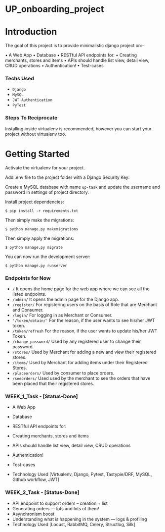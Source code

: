 # UP_onboarding_project

# Introduction

The goal of this project is to provide minimalistic django project on:-

• A Web App 
• Database 
• RESTful API endpoints for: 
• Creating merchants, stores and items 
• APIs should handle list view, detail view, CRUD operations 
• Authentication! 
• Test-cases 

### Techs Used

- `Django`
- `MySQL`
- `JWT Authentication`
- `PyTest`
      
### Steps To Reciprocate


Installing inside virtualenv is recommended, however you can start your project without virtualenv too.



# Getting Started

    
Activate the virtualenv for your project.


Add .env file to the project folder with a Django Security Key:


Create a MySQL database with name `up-task` and update the username and password in settings of project directory.

    
Install project dependencies:

    $ pip install -r requirements.txt
    

Then simply make the migrations:

    $ python manage.py makemigrations
    
Then simply apply the migrations:

    $ python manage.py migrate
    

You can now run the development server:

    $ python manage.py runserver


### Endpoints for Now

- `/` It opens the home page for the web app where we can see all the listed endpoints.
- `/admin/` It opens the admin page for the Django app.
- `/register/` For registering users on the basis of Role that are Merchant and Consumer.
- `/login/` For logging in as Merchant or Consumer.
- `'/token/obtain/'` For the reason, if the user wants to see his/her JWT token.
- `/token/refresh` For the reason, if the user wants to update his/her JWT Token.
- `/change_password/` Used by any registered user to change their password.
- `/stores/` Used by Merchant for adding a new and view their registered stores.
- `/items/` Used by Merchant for adding items under their Registered Stores.
- `/placeorders/` Used by consumer to place orders.
- `/seeorders/` Used used by the merchant to see the orders that have been placed that their registered stores.


### WEEK_1_Task - [Status-Done]
- A Web App 
- Database 
- RESTful API endpoints for: 
- Creating merchants, stores and items 
- APIs should handle list view, detail view, CRUD operations 
- Authentication! 
- Test-cases

- Technology Used [Virtualenv, Django, Pytest, Tastypie/DRF, MySQL, Github workflow, JWT]

### WEEK_2_Task -  [Status-Done]

- API endpoint to support orders – creation + list 
- Generating orders — lots and lots of them! 
- Asynchronism boost 
- Understanding what is happening in the system — logs & profiling 
- Technology Used [Locust, RabbitMQ, Celery, Structlog, Silk]